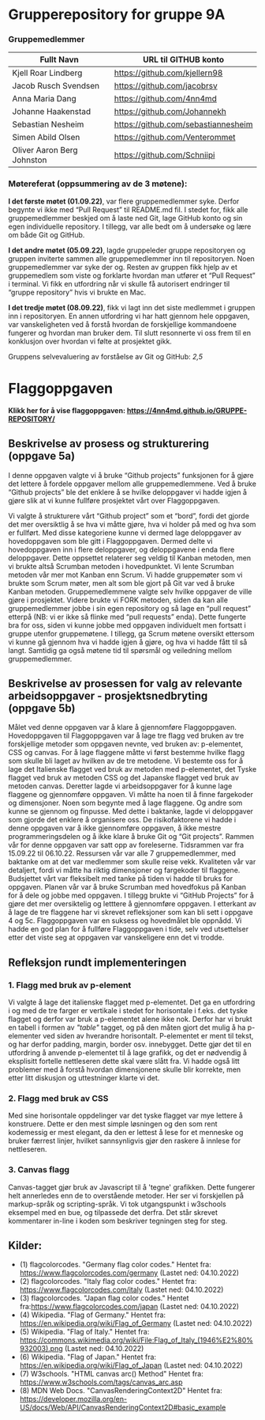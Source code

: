 # Grupperepository for gruppe 9A
### Gruppemedlemmer

| Fullt Navn 		        | URL til GITHUB konto 	          |
| --------------------- | ----------------------------------- |
| Kjell Roar Lindberg   | https://github.com/kjellern98       |
| Jacob Rusch Svendsen  | https://github.com/jacobrsv         |
| Anna Maria Dang       | https://github.com/4nn4md           |
| Johanne Haakenstad    | https://github.com/Johannekh        |
| Sebastian Nesheim     | https://github.com/sebastiannesheim | 
| Simen Abild Olsen     | https://github.com/Venterommet      |
| Oliver Aaron Berg Johnston | https://github.com/Schniipi    |

### Møtereferat (oppsummering av de 3 møtene):

**I det første møtet (01.09.22)**, var flere gruppemedlemmer syke. Derfor begynte vi ikke med “Pull Request” til README.md fil. I stedet for, fikk alle gruppemedlemmer beskjed om å laste ned Git, lage GitHub konto og sin egen individuelle repository. I tillegg, var alle bedt om å undersøke og lære om både Git og GitHub. 

**I det andre møtet (05.09.22)**, lagde gruppeleder gruppe repositoryen og gruppen inviterte sammen alle gruppemedlemmer inn til repositoryen. Noen gruppemedlemmer var syke der og. Resten av gruppen fikk hjelp av et gruppemedlem som viste og forklarte hvordan man utfører et “Pull Request” i terminal. Vi fikk en utfordring når vi skulle få autorisert endringer til “gruppe repository” hvis vi brukte en Mac. 
 
**I det tredje møtet (08.09.22)**, fikk vi lagt inn det siste medlemmet i gruppen inn i repositoryen. En annen utfordring vi har hatt gjennom hele oppgaven, var vanskeligheten ved å forstå hvordan de forskjellige kommandoene fungerer og hvordan man bruker dem. Til slutt resonnerte vi oss frem til en konklusjon over hvordan vi følte at prosjektet gikk.

Gruppens selvevaluering av forståelse av Git og GitHub: _2,5_


# Flaggoppgaven
**Klikk her for å vise flaggoppgaven: https://4nn4md.github.io/GRUPPE-REPOSITORY/**
## Beskrivelse av prosess og strukturering (oppgave 5a)
I denne oppgaven valgte vi å bruke “Github projects” funksjonen for å gjøre det lettere å fordele oppgaver mellom alle gruppemedlemmene. Ved å bruke “Github projects” ble det enklere å se hvilke deloppgaver vi hadde igjen å gjøre slik at vi kunne fullføre prosjektet vårt over Flaggoppgaven. 

Vi valgte å strukturere vårt “Github project” som et “bord”, fordi det gjorde det mer oversiktlig å se hva vi måtte gjøre, hva vi holder på med og hva som er fullført. Med disse kategoriene kunne vi dermed lage deloppgaver av hovedoppgaven som ble gitt i Flaggoppgaven. Dermed delte vi hovedoppgaven inn i flere deloppgaver, og deloppgavene i enda flere deloppgaver. Dette oppsettet relaterer seg veldig til Kanban metoden, men vi brukte altså Scrumban metoden i hovedpunktet. Vi lente Scrumban metoden vår mer mot Kanban enn Scrum. Vi hadde gruppemøter som vi brukte som Scrum møter, men alt som ble gjort på Git var ved å bruke Kanban metoden. Gruppemedlemmene valgte selv hvilke oppgaver de ville gjøre i prosjektet. Videre brukte vi FORK metoden, siden da kan alle gruppemedlemmer jobbe i sin egen repository og så lage en “pull request” etterpå (NB: vi er ikke så flinke med “pull requests” enda). Dette fungerte bra for oss, siden vi kunne jobbe med oppgaven individuelt men fortsatt i gruppe utenfor gruppemøtene. I tillegg, ga Scrum møtene oversikt ettersom vi kunne gå gjennom hva vi hadde igjen å gjøre, og hva vi hadde fått til så langt. Samtidig ga også møtene tid til spørsmål og veiledning mellom gruppemedlemmer.

## Beskrivelse av prosessen for valg av relevante arbeidsoppgaver - prosjektsnedbryting (oppgave 5b)
Målet ved denne oppgaven var å klare å gjennomføre Flaggoppgaven. Hovedoppgaven til Flaggoppgaven var å lage tre flagg ved bruken av tre forskjellige metoder som oppgaven nevnte, ved bruken av: p-elementet, CSS og canvas. For å lage flaggene måtte vi først bestemme hvilke flagg som skulle bli laget av hvilken av de tre metodene. Vi bestemte oss for å lage det Italienske flagget ved bruk av metoden med p-elementet, det Tyske flagget ved bruk av metoden CSS og det Japanske flagget ved bruk av metoden canvas. Deretter lagde vi arbeidsoppgaver for å kunne lage flaggene og gjennomføre oppgaven. Vi måtte ha noen til å finne fargekoder og dimensjoner. Noen som begynte med å lage flaggene. Og andre som kunne se gjennom og finpusse. Med dette i baktanke, lagde vi deloppgaver som gjorde det enklere å organisere oss. De risikofaktorene vi hadde i denne oppgaven var å ikke gjennomføre oppgaven, å ikke mestre programmeringsdelen og å ikke klare å bruke Git og “Git projects”. Rammen vår for denne oppgaven var satt opp av foreleserne. Tidsrammen var fra 15.09.22 til 06.10.22. Ressursen vår var alle 7 gruppemedlemmer, med baktanke om at det var medlemmer som skulle reise vekk. Kvaliteten vår var detaljert, fordi vi måtte ha riktig dimensjoner og fargekoder til flaggene. Budsjettet vårt var fleksibelt med tanke på tiden vi hadde til bruks for oppgaven. Planen vår var å bruke Scrumban med hovedfokus på Kanban for å dele og jobbe med oppgaven. I tillegg brukte vi “GitHub Projects” for å gjøre det mer oversiktelig og letttere å gjennomføre oppgaven. I etterkant av å lage de tre flaggene har vi skrevet refleksjoner som kan bli sett i oppgave 4 og 5c. Flaggoppgaven var en suksess og hovedmålet ble oppnådd. Vi hadde en god plan for å fullføre Flaggoppgaven i tide, selv ved utsettelser etter det viste seg at oppgaven var vanskeligere enn det vi trodde. 

## Refleksjon rundt implementeringen
### 1. Flagg med bruk av p-element
Vi valgte å lage det italienske flagget med p-elementet. Det ga en utfordring i og med de tre farger er vertikale i stedet for horisontale i f.eks. det tyske flagget og derfor var bruk a p-elementet alene ikke nok. Derfor har vi brukt en tabell i formen av *"table"* tagget, og på den måten gjort det mulig å ha p-elementer ved siden av hverandre horisontalt. 
P-elementet er ment til tekst, og har derfor padding, margin, border osv. innebygget. Dette gjør det til en utfordring å anvende p-elementet til å lage grafikk, og det er nødvendig å eksplisitt fortelle nettleseren dette skal være slått fra.
Vi hadde også litt problemer med å forstå hvordan dimensjonene skulle blir korrekte, men etter litt diskusjon og uttestninger klarte vi det.
### 2. Flagg med bruk av CSS
Med sine horisontale oppdelinger var det tyske flagget var mye lettere å konstruere. Dette er den mest simple løsningen og den som rent kodemessig er mest elegant, da den er lettest å lese for et menneske og bruker færrest linjer, hvilket sannsynligvis gjør den raskere å innlese for nettleseren.
### 3. Canvas flagg
Canvas-tagget gjør bruk av Javascript til å 'tegne' grafikken. Dette fungerer helt annerledes enn de to overstående metoder. Her ser vi forskjellen på markup-språk og scripting-språk.
Vi tok utgangspunkt i w3schools eksempel med en bue, og tilpassede det derfra.
Det står skrevet kommentarer in-line i koden som beskriver tegningen steg for steg.


## Kilder:
* (1) flagcolorcodes. "Germany flag color codes." Hentet fra: https://www.flagcolorcodes.com/germany (Lastet ned: 04.10.2022)
* (2) flagcolorcodes. "Italy flag color codes." Hentet fra: https://www.flagcolorcodes.com/italy (Lastet ned: 04.10.2022)
* (3) flagcolorcodes. "Japan flag color codes." Hentet fra:https://www.flagcolorcodes.com/japan (Lastet ned: 04.10.2022)
* (4) Wikipedia. "Flag of Germany." Hentet fra: https://en.wikipedia.org/wiki/Flag_of_Germany (Lastet ned: 04.10.2022)
* (5) Wikipedia. "Flag of Italy." Hentet fra: https://commons.wikimedia.org/wiki/File:Flag_of_Italy_(1946%E2%80%932003).png (Lastet ned: 04.10.2022)
* (6) Wikipedia. "Flag of Japan." Hentet fra: https://en.wikipedia.org/wiki/Flag_of_Japan (Lastet ned: 04.10.2022)
* (7) W3schools. "HTML canvas arc() Method" Hentet fra: https://www.w3schools.com/tags/canvas_arc.asp
* (8) MDN Web Docs. "CanvasRenderingContext2D" Hentet fra: https://developer.mozilla.org/en-US/docs/Web/API/CanvasRenderingContext2D#basic_example
